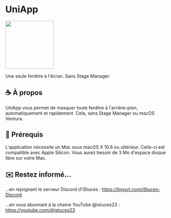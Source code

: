 # UniApp
<img width="150" src="https://zupimages.net/up/23/22/xptj.png" alt="" /></a>

Une seule fenêtre à l'écran. Sans Stage Manager.

## ☕️ À propos
UniApp vous permet de masquer toute fenêtre à l'arrière-plan, automatiquement et rapidement. Cela, sans Stage Manager ou macOS Ventura.

## 🚀 Prérequis
L'application nécessite un Mac sous macOS X 10.6 ou ultérieur. Celle-ci est compatible avec Apple Silicon.
Vous aurez besoin de 3 Mo d'espace disque libre sur votre Mac.

## ✉️ Restez informé...
...en rejoignant le serveur Discord d'iStuces : https://tinyurl.com/iStuces-Discord

...en vous abonnant à la chaine YouTube @istuces23 : https://youtube.com/@istuces23
